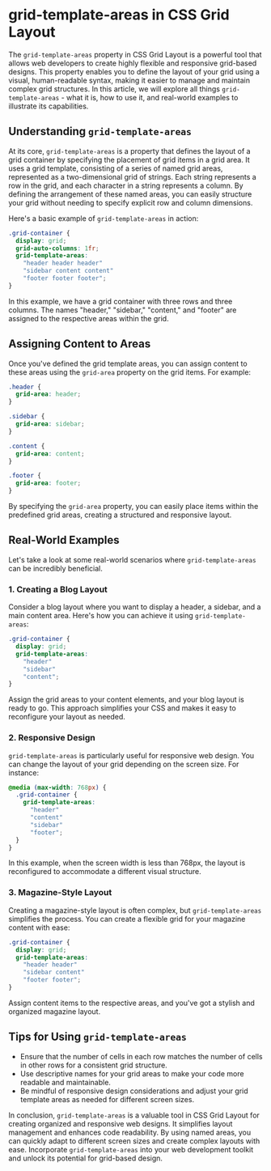 # grid-template-areas in CSS Grid Layout

The `grid-template-areas` property in CSS Grid Layout is a powerful tool that allows web developers to create highly flexible and responsive grid-based designs. This property enables you to define the layout of your grid using a visual, human-readable syntax, making it easier to manage and maintain complex grid structures. In this article, we will explore all things `grid-template-areas` - what it is, how to use it, and real-world examples to illustrate its capabilities.

## Understanding `grid-template-areas`

At its core, `grid-template-areas` is a property that defines the layout of a grid container by specifying the placement of grid items in a grid area. It uses a grid template, consisting of a series of named grid areas, represented as a two-dimensional grid of strings. Each string represents a row in the grid, and each character in a string represents a column. By defining the arrangement of these named areas, you can easily structure your grid without needing to specify explicit row and column dimensions.

Here's a basic example of `grid-template-areas` in action:

```css
.grid-container {
  display: grid;
  grid-auto-columns: 1fr;
  grid-template-areas:
    "header header header"
    "sidebar content content"
    "footer footer footer";
}
```

In this example, we have a grid container with three rows and three columns. The names "header," "sidebar," "content," and "footer" are assigned to the respective areas within the grid.

## Assigning Content to Areas

Once you've defined the grid template areas, you can assign content to these areas using the `grid-area` property on the grid items. For example:

```css
.header {
  grid-area: header;
}

.sidebar {
  grid-area: sidebar;
}

.content {
  grid-area: content;
}

.footer {
  grid-area: footer;
}
```

By specifying the `grid-area` property, you can easily place items within the predefined grid areas, creating a structured and responsive layout.

## Real-World Examples

Let's take a look at some real-world scenarios where `grid-template-areas` can be incredibly beneficial.

### 1. Creating a Blog Layout

Consider a blog layout where you want to display a header, a sidebar, and a main content area. Here's how you can achieve it using `grid-template-areas`:

```css
.grid-container {
  display: grid;
  grid-template-areas:
    "header"
    "sidebar"
    "content";
}
```

Assign the grid areas to your content elements, and your blog layout is ready to go. This approach simplifies your CSS and makes it easy to reconfigure your layout as needed.

### 2. Responsive Design

`grid-template-areas` is particularly useful for responsive web design. You can change the layout of your grid depending on the screen size. For instance:

```css
@media (max-width: 768px) {
  .grid-container {
    grid-template-areas:
      "header"
      "content"
      "sidebar"
      "footer";
  }
}
```

In this example, when the screen width is less than 768px, the layout is reconfigured to accommodate a different visual structure.

### 3. Magazine-Style Layout

Creating a magazine-style layout is often complex, but `grid-template-areas` simplifies the process. You can create a flexible grid for your magazine content with ease:

```css
.grid-container {
  display: grid;
  grid-template-areas:
    "header header"
    "sidebar content"
    "footer footer";
}
```

Assign content items to the respective areas, and you've got a stylish and organized magazine layout.

## Tips for Using `grid-template-areas`

- Ensure that the number of cells in each row matches the number of cells in other rows for a consistent grid structure.
- Use descriptive names for your grid areas to make your code more readable and maintainable.
- Be mindful of responsive design considerations and adjust your grid template areas as needed for different screen sizes.

In conclusion, `grid-template-areas` is a valuable tool in CSS Grid Layout for creating organized and responsive web designs. It simplifies layout management and enhances code readability. By using named areas, you can quickly adapt to different screen sizes and create complex layouts with ease. Incorporate `grid-template-areas` into your web development toolkit and unlock its potential for grid-based design.
